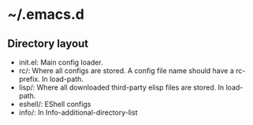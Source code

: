 ~/.emacs.d
==========

Directory layout
----------------

* init.el: Main config loader.
* rc/: Where all configs are stored. A config file name should have a rc- prefix. In load-path.
* lisp/: Where all downloaded third-party elisp files are stored. In load-path.
* eshell/: EShell configs
* info/: In Info-additional-directory-list
